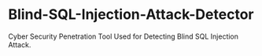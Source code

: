 # Blind-SQL-Injection-Attack-Detector
Cyber Security Penetration Tool Used for Detecting Blind SQL Injection Attack.
